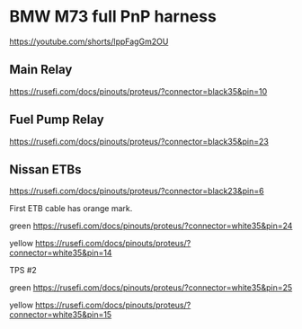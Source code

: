 # BMW M73 full PnP harness

https://youtube.com/shorts/lppFagGm2OU

## Main Relay

https://rusefi.com/docs/pinouts/proteus/?connector=black35&pin=10

## Fuel Pump Relay

https://rusefi.com/docs/pinouts/proteus/?connector=black35&pin=23

## Nissan ETBs

https://rusefi.com/docs/pinouts/proteus/?connector=black23&pin=6

First ETB cable has orange mark.

green https://rusefi.com/docs/pinouts/proteus/?connector=white35&pin=24

yellow https://rusefi.com/docs/pinouts/proteus/?connector=white35&pin=14

TPS #2

green https://rusefi.com/docs/pinouts/proteus/?connector=white35&pin=25

yellow https://rusefi.com/docs/pinouts/proteus/?connector=white35&pin=15
